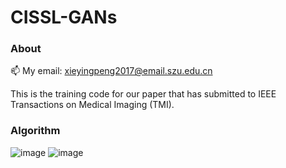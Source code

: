 # CISSL-GANs

### About

📫 My email: xieyingpeng2017@email.szu.edu.cn



This is the training code for our paper that has submitted to IEEE Transactions on Medical Imaging (TMI).

### Algorithm
![image](https://github.com/Xyporz/CISSL-GANs/blob/main/Image/GANs_revised.png)
![image](https://github.com/Xyporz/CISSL-GANs/blob/main/Image/Algorithm.png)
